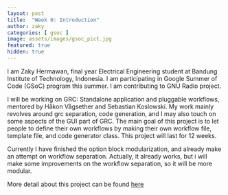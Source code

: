 ```yaml
---
layout: post
title:  "Week 0: Introduction"
author: zaky
categories: [ gsoc ]
image: assets/images/gsoc_pict.jpg
featured: true
hidden: true
---
```


I am Zaky Hermawan, final year Electrical Engineering student at Bandung Institute of Technology, Indonesia. I am participating in Google Summer of Code (GSoC) program this summer. I am contributing to GNU Radio project.

I will be working on GRC: Standalone application and pluggable workflows, mentored by Håkon Vågsether and Sebastian Koslowski. My work mainly revolves around grc separation, code generation, and I may also touch on some aspects of the GUI part of GRC. The main goal of this project is to let people to define their own workflows by making their own workflow file, template file, and code generator class. This project will last for 12 weeks.

Currently I have finished the option block modularization, and already make an attempt on workflow separation. Actually, it already works, but i will make some improvements on the workflow separation, so it will be more modular.

More detail about this project can be found [here](https://drive.google.com/drive/folders/1m5-KBWnnGckdlMTegBPwxyAzJwkCMuug)



